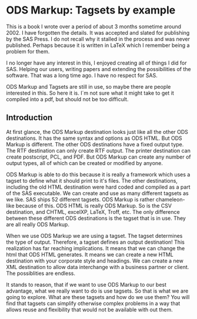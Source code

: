 # ODS Markup: Tagsets by example

This is a book I wrote over a period of about 3 months sometime
around 2002. I have forgotten the details. It was accepted and
slated for publishing by the SAS Press. I do not recall why 
it stalled in the process and was never published. Perhaps
because it is written in LaTeX which I remember being a problem
for them.

I no longer have any interest in this, I enjoyed creating all
of things I did for SAS. Helping our users, writing papers and
extending the possibilities of the software. That was a long time ago.
I have no respect for SAS. 

ODS Markup and Tagsets are still in use, so maybe there are people
interested in this. So here it is. I´m not sure what it might take
to get it compiled into a pdf, but should not be too difficult.


## Introduction

At first glance, the ODS Markup destination looks just like all the
other ODS destinations. It has the same syntax and options as ODS HTML.
But ODS Markup is different.  The other ODS destinations have a
fixed output type.  The RTF destination can only create RTF output.
The printer destination can create postscript, PCL, and PDF.  But ODS
Markup can create any number of output types, all of which can be
created or modified by anyone.

ODS Markup is able to do this because it is really a framework which
uses a tagset to define what it should print to it's files.  The other
destinations, including the old HTML destination were hard coded
and compiled as a part of the SAS executable.  We can create and
use as many different tagsets as we like.  SAS ships 52 different
tagsets.  ODS Markup is rather chameleon-like because of this.  ODS
HTML is really ODS Markup.  So is the CSV destination, and CHTML,
excelXP, LaTeX, Troff, etc.  The only difference between these different
ODS destinations is the tagset that is in use.  They are all really
ODS Markup.
 
When we use ODS Markup we are using a tagset.  The tagset determines
the type of output. Therefore, a tagset defines an output destination!
This realization has far reaching implications.  It means that we
can change the html that ODS HTML generates.  It means we can create
a new HTML destination with your corporate style and headings.  We
can create a new XML destination to allow data interchange with a
business partner or client.  The possiblities are endless.

It stands to reason, that if we want to use ODS Markup to our best
advantage, what we really want to do is use tagsets.  So that
is what we are going to explore.  What are these tagsets and how
do we use them?  You will find that tagsets can simplify otherwise
complex problems in a way that allows reuse and flexibility that
would not be available with out them.


